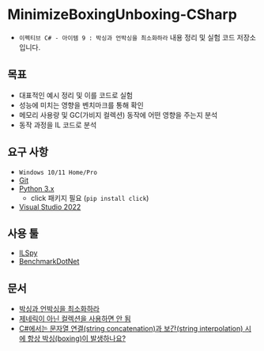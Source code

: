 # MinimizeBoxingUnboxing-CSharp
- `이펙티브 C# - 아이템 9 : 박싱과 언박싱을 최소화하라` 내용 정리 및 실험 코드 저장소입니다.

## 목표
- 대표적인 예시 정리 및 이를 코드로 실험
- 성능에 미치는 영향을 벤치마크를 통해 확인
- 메모리 사용량 및 GC(가비지 컬렉션) 동작에 어떤 영향을 주는지 분석
- 동작 과정을 IL 코드로 분석

## 요구 사항
- `Windows 10/11 Home/Pro`
- [Git](https://git-scm.com/)
- [Python 3.x](https://www.python.org/downloads/)
  - click 패키지 필요 (`pip install click`)
- [Visual Studio 2022](https://visualstudio.microsoft.com/ko/downloads/)

## 사용 툴
- [ILSpy](https://github.com/icsharpcode/ILSpy)
- [BenchmarkDotNet](https://github.com/dotnet/BenchmarkDotNet)


## 문서
- [박싱과 언박싱을 최소화하라](./Docs/MinimizeBoxingUnboxing.md)
- [제네릭이 아닌 컬렉션을 사용하면 안 됨](./Docs/NonGenericCollectionsShouldNotBeUsed.md)
- [C#에서는 문자열 연결(string concatenation)과 보간(string interpolation) 시에 항상 박싱(boxing)이 발생하나요?](./Docs/BoxingInCsharpStrings.md)